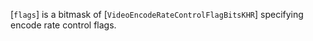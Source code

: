 [`flags`] is a bitmask of [`VideoEncodeRateControlFlagBitsKHR`]
specifying encode rate control flags.